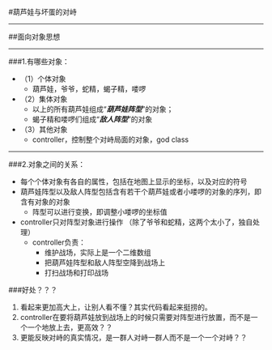 #葫芦娃与坏蛋的对峙
***********
##面向对象思想
*********
###1.有哪些对象：
+ （1）个体对象
   + 葫芦娃，爷爷，蛇精，蝎子精，喽啰
+ （2）集体对象
   + 以上的所有葫芦娃组成“***葫芦娃阵型***”的对象；
   + 蝎子精和喽啰们组成“***敌人阵型***”的对象
+ （3）其他对象
   + controller，控制整个对峙局面的对象，god class
________
###2.对象之间的关系：
+ 每个个体对象有各自的属性，包括在地图上显示的坐标，以及对应的符号
+ 葫芦娃阵型以及敌人阵型包括含有若干个葫芦娃或者小喽啰的对象的序列，即含有对象的对象
   + 阵型可以进行变换，即调整小喽啰的坐标值
+ controller只对阵型对象进行操作 （除了爷爷和蛇精，这两个太小了，独自处理）
   + controller负责：
      + 维护战场，实际上是一个二维数组
      + 把葫芦娃阵型和敌人阵型空降到战场上
      + 打扫战场和打印战场
      
###好处？？？
1. 看起来更加高大上，让别人看不懂？其实代码看起来挺捞的。
2. controller在要将葫芦娃放到战场上的时候只需要对阵型进行放置，而不是一个一个地放上去，更高效？？
3. 更能反映对峙的真实情况，是一群人对峙一群人而不是一个一个对峙？？
